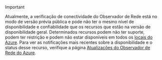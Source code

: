 > [!IMPORTANT]
> Atualmente, a verificação de conectividade do Observador de Rede está no modo de versão prévia pública e pode não ter o mesmo nível de disponibilidade e confiabilidade que os recursos que estão na versão de disponibilidade geral. Determinados recursos podem não ter suporte, podem ter restrição e podem não estar disponíveis em todos os [locais do Azure](https://azure.microsoft.com/regions/). Para ver as notificações mais recentes sobre a disponibilidade e o status desse recurso, verifique a página [Atualizações do Observador de Rede do Azure](https://azure.microsoft.com/updates/?product=network-watcher). 